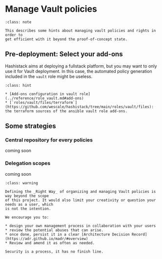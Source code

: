 # Manage Vault policies

```{admonition} Use case
:class: note

This describes some hints about managing vault policies and rights in order to
get efficient with it beyond the proof-of-concept state.
```

## Pre-deployment: Select your add-ons

Hashistack aims at deploying a fullstack platform, but you may want to only use
it for Vault deployment. In this case, the automated policy generation included
in the `vault` role might be useless.

```{admonition} See also
:class: hint

* [Add-ons configuration in vault role](../reference/role_vault.md#add-ons)
* [`roles/vault/files/terraform`](https://github.com/wescale/hashistack/tree/main/roles/vault/files):
the terraform sources of the ansible vault role add-ons.
```

## Some strategies

### Central repository for every policies

coming soon

### Delegation scopes

coming soon



```{admonition} Hints
:class: warning

Defining the _Right Way_ of organizing and managing Vault policies is way beyond the scope
of this project. It would also limit your creativity or question your needs as a user, which
is not the intention.

We encourage you to:

* design your own management process in collaboration with your users
* review the potential abuses that can arise.
* once done, persist it in a clear [Architecture Decision Record](https://adr.github.io/madr/#overview)
* Review and amend it as often as needed.

Security is a process, it has no finish line.
```
